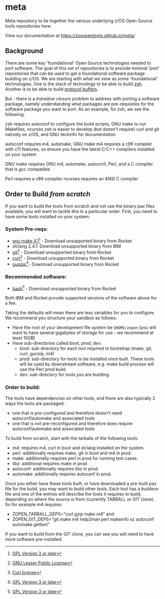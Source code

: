 # meta
Meta repository to tie together the various underlying z/OS Open Source tools repositories here.

View our documentation at https://zosopentools.github.io/meta/

## Background

There are some key 'foundational' Open Source technologies needed to port software. The goal of this set of repositories is to provide minimal 'port' repositories
that can be used to get a foundational software package building on z/OS.
We are starting with what we view as some 'foundational' technologies. One is the stack of technology to be able to build [zsh](https://sourceforge.net/projects/zsh/postdownload). Another is to 
be able to build [protocol buffers](https://github.com/protocolbuffers/protobuf/releases). 

But - there is a _transitive closure_ problem to address with porting a software package, namely understanding what packages are pre-requisites 
for the software package you want to port. As an example, for zsh, we see the following:

zsh requires autoconf to configure the build scripts, GNU make to run Makefiles, ncurses
zsh is easier to develop (but doesn't require) curl and git natively on z/OS, and GNU techinfo for documentation

autoconf requires m4, automake, GNU make
m4 requires a c99 compiler with c11 features, so ensure you have the latest C/C++ compilers installed on your system

GNU make requires GNU m4, automake, autoconf, Perl, and a C compiler that is gcc compatible

Perl requires a c89 compiler
ncurses requires an ANSI C compiler 

## Order to Build _from scratch_

If you want to build the tools from scratch and not use the binary pax files available, you will want 
to tackle this in a particular order. 
First, you need to have some tools installed on your system:

### System Pre-reqs:

 - [gnu make 4.1](https://www.gnu.org/software/make/)[^gpl] - Download unsupported binary from Rocket
 - xlclang 2.4.1: Download unsupported binary from IBM
 - [git](https://git.kernel.org/pub/scm/git/git.git/)[^lgpl] - Download unsupported binary from Rocket
 - [curl](https://github.com/curl/curl)[^curl-license] - Download unsupported binary from Rocket
 - [gunzip](https://www.gnu.org/software/gzip/)[^gpl]- Download unsupported binary from Rocket

[^gpl]: [GPL Version 3 or later](https://www.gnu.org/licenses/gpl-3.0.html)
[^lgpl]: [GNU Lesser Public License](https://git.kernel.org/pub/scm/git/git.git/tree/LGPL-2.1)
[^curl-license]: [Curl license](https://github.com/curl/curl/blob/master/COPYING)
### Recommended software:
 - [bash](https://www.gnu.org/software/bash/)[^gpl] - Download unsupported binary from Rocket

Both IBM and Rocket provide supported versions of the software above for a fee.

Taking the defaults will mean there are less variables for you to configure. We recommend you structure your sandbox as follows:

 - Have the root of your development file system be `$HOME/zopen` (you will want to have several gigabytes of storage for use - we recommend at least 15GB)
 - Have sub-directories called _boot_, _prod_, _dev_.
    - _boot_: sub-directory for each tool required to bootstrap (make, git, curl, gunzip, m4)
    - _prod_: sub-directory for tools to be installed once built. These tools will be used by downstream software, e.g. make build process will use the Perl prod build
    - _dev_: sub-directory for tools you are building

### Order to build:
The tools have dependencies on other tools, and there are also typically 2 ways the tools are packaged:
 - one that is pre-configured and therefore doesn't need autoconf/automake and associated tools
 - one that is not pre-reconfigured and therefore does require autoconf/automake and associated tools

To build from scratch, start with the tarballs of the following tools:
 - m4: requires m4, curl in boot and xlclang installed on the system.
 - perl: additionally requires make, git in boot and m4 in prod.
 - make: additionally requires perl in prod for running test cases.
 - libz: additional requires make in prod
 - autoconf: additionally requires libz in prod.
 - automake: additionally requires autoconf in prod.
 
Once you either have these tools built, or have downloaded a pre-built pax file for the build, you may want to build other tools.
Each tool has a _buildenv_ file and one of the entries will describe the tools it requires to build, depending
on where the source is from (currently TARBALL or GIT clone). So for example m4 requires:
 - ZOPEN_TARBALL_DEPS="curl gzip make m4"
and:
 - ZOPEN_GIT_DEPS="git make m4 help2man perl makeinfo xz autoconf automake gettext"

If you want to build from the GIT clone, you can see you will need to have more software pre-installed.